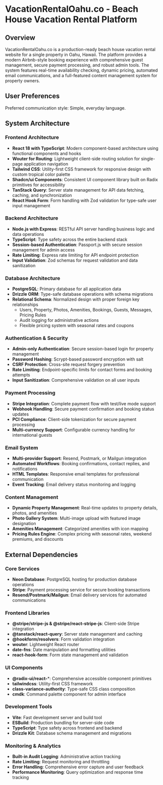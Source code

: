 # VacationRentalOahu.co - Beach House Vacation Rental Platform

## Overview

VacationRentalOahu.co is a production-ready beach house vacation rental website for a single property in Oahu, Hawaii. The platform provides a modern Airbnb-style booking experience with comprehensive guest management, secure payment processing, and robust admin tools. The system features real-time availability checking, dynamic pricing, automated email communications, and a full-featured content management system for property owners.

## User Preferences

Preferred communication style: Simple, everyday language.

## System Architecture

### Frontend Architecture
- **React 18 with TypeScript**: Modern component-based architecture using functional components and hooks
- **Wouter for Routing**: Lightweight client-side routing solution for single-page application navigation
- **Tailwind CSS**: Utility-first CSS framework for responsive design with custom tropical color palette
- **Shadcn/ui Components**: Consistent UI component library built on Radix primitives for accessibility
- **TanStack Query**: Server state management for API data fetching, caching, and synchronization
- **React Hook Form**: Form handling with Zod validation for type-safe user input management

### Backend Architecture
- **Node.js with Express**: RESTful API server handling business logic and data operations
- **TypeScript**: Type safety across the entire backend stack
- **Session-based Authentication**: Passport.js with secure session management for admin access
- **Rate Limiting**: Express rate limiting for API endpoint protection
- **Input Validation**: Zod schemas for request validation and data sanitization

### Database Architecture
- **PostgreSQL**: Primary database for all application data
- **Drizzle ORM**: Type-safe database operations with schema migrations
- **Relational Schema**: Normalized design with proper foreign key relationships
  - Users, Property, Photos, Amenities, Bookings, Guests, Messages, Pricing Rules
  - Audit logging for administrative actions
  - Flexible pricing system with seasonal rates and coupons

### Authentication & Security
- **Admin-only Authentication**: Secure session-based login for property management
- **Password Hashing**: Scrypt-based password encryption with salt
- **CSRF Protection**: Cross-site request forgery prevention
- **Rate Limiting**: Endpoint-specific limits for contact forms and booking attempts
- **Input Sanitization**: Comprehensive validation on all user inputs

### Payment Processing
- **Stripe Integration**: Complete payment flow with test/live mode support
- **Webhook Handling**: Secure payment confirmation and booking status updates
- **PCI Compliance**: Client-side tokenization for secure payment processing
- **Multi-currency Support**: Configurable currency handling for international guests

### Email System
- **Multi-provider Support**: Resend, Postmark, or Mailgun integration
- **Automated Workflows**: Booking confirmations, contact replies, and notifications
- **HTML Templates**: Responsive email templates for professional communication
- **Event Tracking**: Email delivery status monitoring and logging

### Content Management
- **Dynamic Property Management**: Real-time updates to property details, photos, and amenities
- **Photo Gallery System**: Multi-image upload with featured image designation
- **Amenities Management**: Categorized amenities with icon mapping
- **Pricing Rules Engine**: Complex pricing with seasonal rates, weekend premiums, and discounts

## External Dependencies

### Core Services
- **Neon Database**: PostgreSQL hosting for production database operations
- **Stripe**: Payment processing service for secure booking transactions
- **Resend/Postmark/Mailgun**: Email delivery services for automated communications

### Frontend Libraries
- **@stripe/stripe-js & @stripe/react-stripe-js**: Client-side Stripe integration
- **@tanstack/react-query**: Server state management and caching
- **@hookform/resolvers**: Form validation integration
- **wouter**: Lightweight React router
- **date-fns**: Date manipulation and formatting utilities
- **react-hook-form**: Form state management and validation

### UI Components
- **@radix-ui/react-***: Comprehensive accessible component primitives
- **tailwindcss**: Utility-first CSS framework
- **class-variance-authority**: Type-safe CSS class composition
- **cmdk**: Command palette component for admin interface

### Development Tools
- **Vite**: Fast development server and build tool
- **ESBuild**: Production bundling for server-side code
- **TypeScript**: Type safety across frontend and backend
- **Drizzle Kit**: Database schema management and migrations

### Monitoring & Analytics
- **Built-in Audit Logging**: Administrative action tracking
- **Rate Limiting**: Request monitoring and throttling
- **Error Handling**: Comprehensive error capture and user feedback
- **Performance Monitoring**: Query optimization and response time tracking